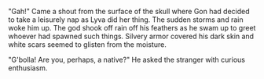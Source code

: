 "Gah!" Came a shout from the surface of the skull where Gon had decided to take a leisurely nap as Lyva did her thing. The sudden storms and rain woke him up. The god shook off rain off his feathers as he swam up to greet whoever had spawned such things. Silvery armor covered his dark skin and white scars seemed to glisten from the moisture.

"G'bolla! Are you, perhaps, a native?" He asked the stranger with curious enthusiasm.
